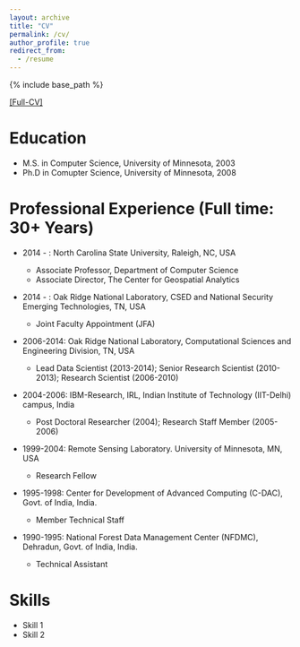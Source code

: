 ```yaml
---
layout: archive
title: "CV"
permalink: /cv/
author_profile: true
redirect_from:
  - /resume
---
```


{% include base_path %}

<u><a href="https://github.com/rvatsavai/rvatsavai.github.io/tree/master/files/raju-cv.pdf">[Full-CV]</a></u>

Education
======
* M.S. in Computer Science, University of Minnesota, 2003
* Ph.D in Comupter Science, University of Minnesota, 2008

Professional Experience (Full time: 30+ Years)
======

* 2014 - : North Carolina State University, Raleigh, NC, USA
  * Associate Professor, Department of Computer Science
  * Associate Director, The Center for Geospatial Analytics

* 2014 - : Oak Ridge National Laboratory, CSED and National Security Emerging Technologies, TN, USA
  * Joint Faculty Appointment (JFA)

* 2006-2014: Oak Ridge National Laboratory, Computational Sciences and Engineering Division, TN, USA
  * Lead Data Scientist (2013-2014); Senior Research Scientist (2010-2013); Research Scientist (2006-2010)

* 2004-2006: IBM-Research, IRL, Indian Institute of Technology (IIT-Delhi) campus, India
  * Post Doctoral Researcher (2004); Research Staff Member (2005-2006)
  
* 1999-2004: Remote Sensing Laboratory. University of Minnesota, MN, USA
  * Research Fellow
  
* 1995-1998: Center for Development of Advanced Computing (C-DAC), Govt. of India, India.
  * Member Technical Staff
  
* 1990-1995: National Forest Data Management Center (NFDMC), Dehradun, Govt. of India, India.
  * Technical Assistant
  
Skills
======
* Skill 1
* Skill 2
